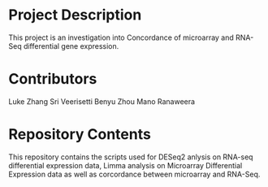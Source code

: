 # Project Description

This project is an investigation into Concordance of microarray and RNA-Seq differential gene expression.
# Contributors

Luke Zhang
Sri Veerisetti 
Benyu Zhou
Mano Ranaweera 

# Repository Contents

This repository contains the scripts used for DESeq2 anlysis on RNA-seq differential expression data, Limma analysis on Microarray Differential Expression data as well as corcordance between microarray and RNA-Seq. 
